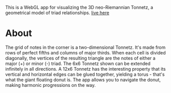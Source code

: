 This is a WebGL app for visualizing the 3D neo-Riemannian Tonnetz, a geometrical model of triad relationships. 
[live here](https://dfilipczak.github.io/Lufttonnetz/index.html)

# About
The grid of notes in the corner is a two-dimensional Tonnetz. It's made from rows of perfect fifths and columns of major thirds. When each cell is divided diagonally, the vertices of the resulting triangle are the notes of either a major (+) or minor (-) triad.
The 6x6 Tonnetz shown can be extended infinitely in all directions. A 12x6 Tonnetz has the interesting property that its vertical and horizontal edges can be glued together, yielding a torus - that's what the giant floating donut is. The app allows you to navigate the donut, making harmonic progressions on the way. 